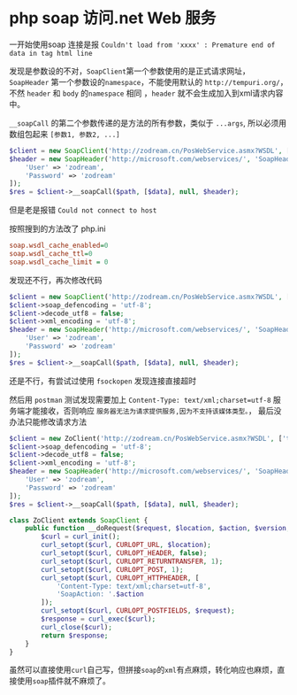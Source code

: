 # php soap 访问.net Web 服务

一开始使用soap 连接是报 `Couldn't load from 'xxxx' : Premature end of data in tag html line`

发现是参数设的不对，`SoapClient`第一个参数使用的是正式请求网址，`SoapHeader` 第一个参数设的`namespace`，不能使用默认的 `http://tempuri.org/`， 不然 `header` 和 `body` 的`namespace` 相同 ，`header` 就不会生成加入到xml请求内容中。

`__soapCall` 的第二个参数传递的是方法的所有参数，类似于 `...args`, 所以必须用数组包起来 `[参数1, 参数2, ...]`

```php
$client = new SoapClient('http://zodream.cn/PosWebService.asmx?WSDL', ['trace' => 1, 'exception' => 0]);
$header = new SoapHeader('http://microsoft.com/webservices/', 'SoapHeader', [
    'User' => 'zodream',
    'Password' => 'zodream'
]);
$res = $client->__soapCall($path, [$data], null, $header);
```
但是老是报错 `Could not connect to host`

按照搜到的方法改了 php.ini

```ini
soap.wsdl_cache_enabled=0
soap.wsdl_cache_ttl=0
soap.wsdl_cache_limit = 0
```

发现还不行，再次修改代码
```php
$client = new SoapClient('http://zodream.cn/PosWebService.asmx?WSDL', ['trace' => 1, 'exception' => 0]);
$client->soap_defencoding = 'utf-8';  
$client->decode_utf8 = false;   
$client->xml_encoding = 'utf-8'; 
$header = new SoapHeader('http://microsoft.com/webservices/', 'SoapHeader', [
    'User' => 'zodream',
    'Password' => 'zodream'
]);
$res = $client->__soapCall($path, [$data], null, $header);
```
还是不行，有尝试过使用 `fsockopen` 发现连接直接超时

然后用 `postman` 测试发现需要加上 `Content-Type: text/xml;charset=utf-8` 服务端才能接收，否则响应 `服务器无法为请求提供服务,因为不支持该媒体类型。`， 最后没办法只能修改请求方法

```php
$client = new ZoClient('http://zodream.cn/PosWebService.asmx?WSDL', ['trace' => 1, 'exception' => 0]);
$client->soap_defencoding = 'utf-8';  
$client->decode_utf8 = false;   
$client->xml_encoding = 'utf-8'; 
$header = new SoapHeader('http://microsoft.com/webservices/', 'SoapHeader', [
    'User' => 'zodream',
    'Password' => 'zodream'
]);
$res = $client->__soapCall($path, [$data], null, $header);

class ZoClient extends SoapClient {
    public function __doRequest($request, $location, $action, $version, $one_way = 0) {
        $curl = curl_init();
        curl_setopt($curl, CURLOPT_URL, $location);
        curl_setopt($curl, CURLOPT_HEADER, false);
        curl_setopt($curl, CURLOPT_RETURNTRANSFER, 1);
        curl_setopt($curl, CURLOPT_POST, 1);
        curl_setopt($curl, CURLOPT_HTTPHEADER, [
            'Content-Type: text/xml;charset=utf-8',
            'SoapAction: '.$action
        ]);
        curl_setopt($curl, CURLOPT_POSTFIELDS, $request);
        $response = curl_exec($curl);
        curl_close($curl);
        return $response;
    }
}
```

虽然可以直接使用`curl`自己写，但拼接`soap`的`xml`有点麻烦，转化响应也麻烦，直接使用`soap`插件就不麻烦了。

